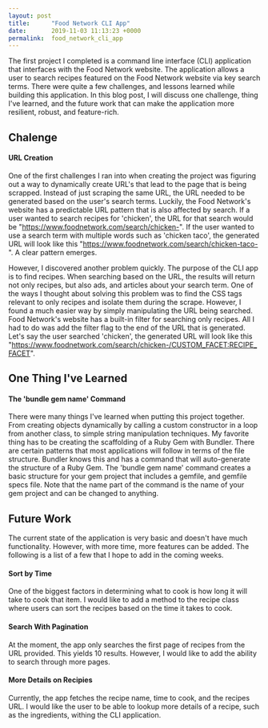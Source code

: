 ```yaml
---
layout: post
title:      "Food Network CLI App"
date:       2019-11-03 11:13:23 +0000
permalink:  food_network_cli_app
---
```



The first project I completed is a command line interface (CLI) application that interfaces with the Food Network website. The application allows a user to search recipes featured on the Food Network website via key search terms. There were quite a few challenges, and lessons learned while building this application. In this blog post, I will discuss one challenge, thing I've learned, and the future work that can make the application more resilient, robust, and feature-rich.

## Chalenge

#### URL Creation

One of the first challenges I ran into when creating the project was figuring out a way to dynamically create URL's that lead to the page that is being scrapped. Instead of just scraping the same URL, the URL needed to be generated based on the user's search terms. Luckily, the Food Network's website has a predictable URL pattern that is also affected by search. If a user wanted to search recipes for 'chicken', the URL for that search would be "https://www.foodnetwork.com/search/chicken-". If the user wanted to use a search term with multiple words such as 'chicken taco', the generated URL will look like this "https://www.foodnetwork.com/search/chicken-taco-". A clear pattern emerges.

However, I discovered another problem quickly. The purpose of the CLI app is to find recipes. When searching based on the URL, the results will return not only recipes, but also ads, and articles about your search term. One of the ways I thought about solving this problem was to find the CSS tags relevant to only recipes and isolate them during the scrape. However, I found a much easier way by simply manipulating the URL being searched. Food Network's website has a built-in filter for searching only recipes. All I had to do was add the filter flag to the end of the URL that is generated. Let's say the user searched 'chicken', the generated URL will look like this "https://www.foodnetwork.com/search/chicken-/CUSTOM_FACET:RECIPE_FACET".

## One Thing I've Learned

#### The 'bundle gem name' Command

There were many things I've learned when putting this project together. From creating objects dynamically by calling a custom constructor in a loop from another class, to simple string manipulation techniques. My favorite thing has to be creating the scaffolding of a Ruby Gem with Bundler. There are certain patterns that most applications will follow in terms of the file structure. Bundler knows this and has a command that will auto-generate the structure of a Ruby Gem. 
The 'bundle gem name' command creates a basic structure for your gem project that includes a gemfile, and gemfile specs file. Note that the name part of the command is the name of your gem project and can be changed to anything.

## Future Work

The current state of the application is very basic and doesn't have much functionality. However, with more time, more features can be added. The following is a list of a few that I hope to add in the coming weeks.

#### Sort by Time

One of the biggest factors in determining what to cook is how long it will take to cook that item. I would like to add a method to the recipe class where users can sort the recipes based on the time it takes to cook.

#### Search With Pagination

At the moment, the app only searches the first page of recipes from the URL provided. This yields 10 results. However, I would like to add the ability to search through more pages.

#### More Details on Recipies

Currently, the app fetches the recipe name, time to cook, and the recipes URL. I would like the user to be able to lookup more details of a recipe, such as the ingredients, withing the CLI application.
